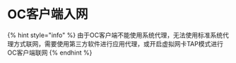 # OC客户端入网

{% hint style="info" %}
由于OC客户端不能使用系统代理，无法使用标准系统代理方式联网，需要使用第三方软件进行应用代理，或开启虚拟网卡TAP模式进行OC客户端联网
{% endhint %}

